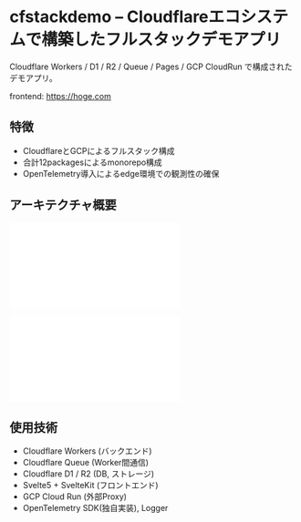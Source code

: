 # cfstackdemo – Cloudflareエコシステムで構築したフルスタックデモアプリ

Cloudflare Workers / D1 / R2 / Queue /  Pages / GCP CloudRun で構成されたデモアプリ。

frontend: https://hoge.com  

## 特徴

- CloudflareとGCPによるフルスタック構成
- 合計12packagesによるmonorepo構成
- OpenTelemetry導入によるedge環境での観測性の確保

## アーキテクチャ概要

![Frontend](./docs/frontend.mmd)

![Backend](./docs/backend.mmd)

## 使用技術

- Cloudflare Workers (バックエンド)
- Cloudflare Queue (Worker間通信)
- Cloudflare D1 / R2 (DB, ストレージ)
- Svelte5 + SvelteKit (フロントエンド)
- GCP Cloud Run (外部Proxy)
- OpenTelemetry SDK(独自実装), Logger
